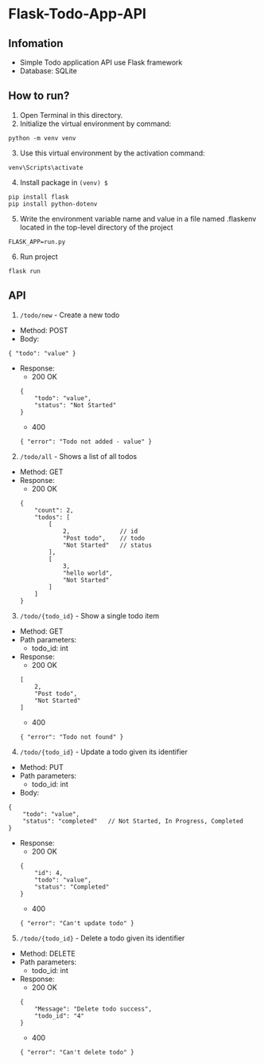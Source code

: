 # Flask-Todo-App-API
## Infomation
- Simple Todo application API use Flask framework
- Database: SQLite
## How to run?
1. Open Terminal in this directory.
2. Initialize the virtual environment by command: 
```{initialize the virtual environment}
python -m venv venv
```
3. Use this virtual environment by the activation command:
```
venv\Scripts\activate
```
4. Install package in `(venv) $`
```
pip install flask
pip install python-dotenv
```
5. Write the environment variable name and value in a file named .flaskenv located in the top-level directory of the project
```
FLASK_APP=run.py
```
6. Run project
```
flask run
```

## API
1. `/todo/new` - Create a new todo
- Method: POST
- Body:
```
{ "todo": "value" }
```
- Response: 
    - 200 OK
    ```
    {
        "todo": "value",
        "status": "Not Started"
    }
    ```
    - 400
    ```
    { "error": "Todo not added - value" }
    ```
2. `/todo/all` - Shows a list of all todos
- Method: GET
- Response:
    - 200 OK
    ```
    {
        "count": 2,
        "todos": [
            [
                2,              // id
                "Post todo",    // todo
                "Not Started"   // status
            ],
            [
                3,
                "hello world",
                "Not Started"
            ]
        ]
    }
    ```
3. `/todo/{todo_id}` - Show a single todo item
- Method: GET
- Path parameters: 
    - todo_id: int
- Response: 
    - 200 OK
    ```
    [
        2,
        "Post todo",
        "Not Started"
    ]
    ```
    - 400
    ```
    { "error": "Todo not found" }
    ```
4. `/todo/{todo_id}` - Update a todo given its identifier
- Method: PUT
- Path parameters: 
    - todo_id: int
- Body:
```
{ 
    "todo": "value",
    "status": "completed"   // Not Started, In Progress, Completed 
}
```
- Response:
    - 200 OK
    ```
    {
        "id": 4,
        "todo": "value",
        "status": "Completed"
    }
    ```
    - 400
    ```
    { "error": "Can't update todo" }
    ```
5. `/todo/{todo_id}` - Delete a todo given its identifier
- Method: DELETE
- Path parameters: 
    - todo_id: int
- Response:
    - 200 OK
    ```
    {
        "Message": "Delete todo success",
        "todo_id": "4"
    }
    ```
    - 400
    ```
    { "error": "Can't delete todo" }
    ```